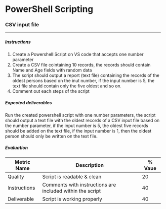 # PowerShell Scripting
### CSV input file
------------
##### Instructions
1.  Create a Powershell Script on VS code that accepts one number parameter
2.  Create a CSV file cointaining 10 records, the records should contain Name and Age fields with random data
3.  The script should output a report (text file) containing the records of the oldest persons based on the inut number, if the input number is 5, the text file should contain only the five oldest and so on.
4.  Comment out each steps of the script

##### Expected deliverables
Run the created powershell script with one number parameters, the script should output a text file with the oldest records of a CSV input file based on the number parameter, if the input number is 5, the oldest five records should be added on the text file, if the input number is 1, then the oldest person should only be written on the text file.

##### Evaluation
| Metric Name  | Description  | % Vaue  |
| ------------ | ------------ | ------------ |
|  Quality | Script is readable & clean  |  20 |
|  Instructions | Comments with instructions are included within the script  |  40 |
| Deliverable  | Script is working properly  |  40 |
